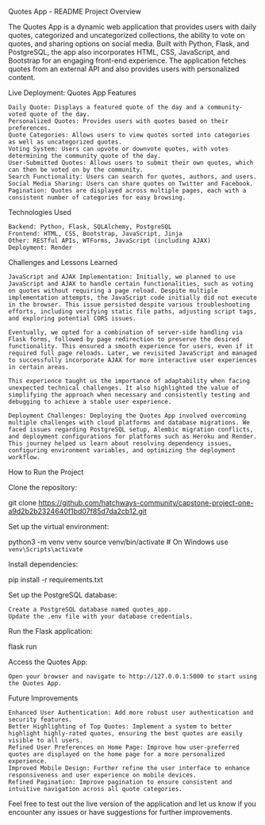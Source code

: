 Quotes App - README
Project Overview

The Quotes App is a dynamic web application that provides users with daily quotes, categorized and uncategorized collections, the ability to vote on quotes, and sharing options on social media. Built with Python, Flask, and PostgreSQL, the app also incorporates HTML, CSS, JavaScript, and Bootstrap for an engaging front-end experience. The application fetches quotes from an external API and also provides users with personalized content.

Live Deployment: Quotes App
Features

    Daily Quote: Displays a featured quote of the day and a community-voted quote of the day.
    Personalized Quotes: Provides users with quotes based on their preferences.
    Quote Categories: Allows users to view quotes sorted into categories as well as uncategorized quotes.
    Voting System: Users can upvote or downvote quotes, with votes determining the community quote of the day.
    User-Submitted Quotes: Allows users to submit their own quotes, which can then be voted on by the community.
    Search Functionality: Users can search for quotes, authors, and users.
    Social Media Sharing: Users can share quotes on Twitter and Facebook.
    Pagination: Quotes are displayed across multiple pages, each with a consistent number of categories for easy browsing.

Technologies Used

    Backend: Python, Flask, SQLAlchemy, PostgreSQL
    Frontend: HTML, CSS, Bootstrap, JavaScript, Jinja
    Other: RESTful APIs, WTForms, JavaScript (including AJAX)
    Deployment: Render

Challenges and Lessons Learned

    JavaScript and AJAX Implementation: Initially, we planned to use JavaScript and AJAX to handle certain functionalities, such as voting on quotes without requiring a page reload. Despite multiple implementation attempts, the JavaScript code initially did not execute in the browser. This issue persisted despite various troubleshooting efforts, including verifying static file paths, adjusting script tags, and exploring potential CORS issues.

    Eventually, we opted for a combination of server-side handling via Flask forms, followed by page redirection to preserve the desired functionality. This ensured a smooth experience for users, even if it required full page reloads. Later, we revisited JavaScript and managed to successfully incorporate AJAX for more interactive user experiences in certain areas.

    This experience taught us the importance of adaptability when facing unexpected technical challenges. It also highlighted the value of simplifying the approach when necessary and consistently testing and debugging to achieve a stable user experience.

    Deployment Challenges: Deploying the Quotes App involved overcoming multiple challenges with cloud platforms and database migrations. We faced issues regarding PostgreSQL setup, Alembic migration conflicts, and deployment configurations for platforms such as Heroku and Render. This journey helped us learn about resolving dependency issues, configuring environment variables, and optimizing the deployment workflow.

How to Run the Project

Clone the repository:

git clone https://github.com/hatchways-community/capstone-project-one-a9d2b2b2324640f1bd07f85d7da2cb12.git


Set up the virtual environment:

python3 -m venv venv
source venv/bin/activate  # On Windows use `venv\Scripts\activate`

Install dependencies:

pip install -r requirements.txt

Set up the PostgreSQL database:

    Create a PostgreSQL database named quotes_app.
    Update the .env file with your database credentials.

Run the Flask application:

flask run

Access the Quotes App:

    Open your browser and navigate to http://127.0.0.1:5000 to start using the Quotes App.

Future Improvements

    Enhanced User Authentication: Add more robust user authentication and security features.
    Better Highlighting of Top Quotes: Implement a system to better highlight highly-rated quotes, ensuring the best quotes are easily visible to all users.
    Refined User Preferences on Home Page: Improve how user-preferred quotes are displayed on the home page for a more personalized experience.
    Improved Mobile Design: Further refine the user interface to enhance responsiveness and user experience on mobile devices.
    Refined Pagination: Improve pagination to ensure consistent and intuitive navigation across all quote categories.

Feel free to test out the live version of the application and let us know if you encounter any issues or have suggestions for further improvements.
